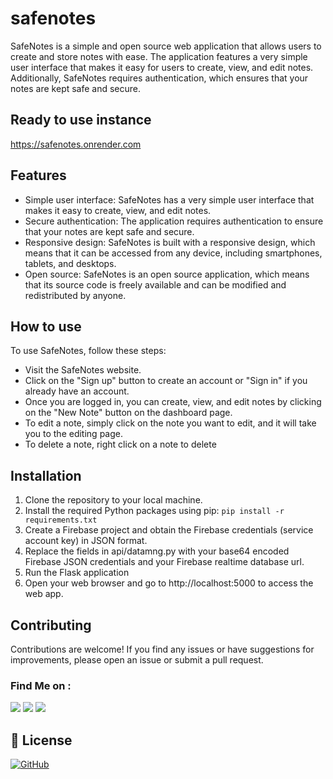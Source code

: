 # safenotes
SafeNotes is a simple and open source web application that allows users to create and store notes with ease. The application features a very simple user interface that makes it easy for users to create, view, and edit notes. Additionally, SafeNotes requires authentication, which ensures that your notes are kept safe and secure.

## Ready to use instance
<a href=https://safenotes.onrender.com>https://safenotes.onrender.com</a>

## Features
* Simple user interface: SafeNotes has a very simple user interface that makes it easy to create, view, and edit notes.
* Secure authentication: The application requires authentication to ensure that your notes are kept safe and secure.
* Responsive design: SafeNotes is built with a responsive design, which means that it can be accessed from any device, including smartphones, tablets, and desktops.
* Open source: SafeNotes is an open source application, which means that its source code is freely available and can be modified and redistributed by anyone.

## How to use
To use SafeNotes, follow these steps:

* Visit the SafeNotes website.
* Click on the "Sign up" button to create an account or "Sign in" if you already have an account.
* Once you are logged in, you can create, view, and edit notes by clicking on the "New Note" button on the dashboard page.
* To edit a note, simply click on the note you want to edit, and it will take you to the editing page.
* To delete a note, right click on a note to delete

## Installation
1. Clone the repository to your local machine.
2. Install the required Python packages using pip: `pip install -r requirements.txt`
3. Create a Firebase project and obtain the Firebase credentials (service account key) in JSON format.
4. Replace the fields in api/datamng.py with your base64 encoded Firebase JSON credentials and your Firebase realtime database url.
5. Run the Flask application
6. Open your web browser and go to http://localhost:5000 to access the web app.

## Contributing
Contributions are welcome! If you find any issues or have suggestions for improvements, please open an issue or submit a pull request.

### Find Me on :
<p align="left">
  <a href="https://github.com/adhiraj-ranjan" target="_blank"><img src="https://img.shields.io/badge/Github-adhiraj--ranjan-green?style=for-the-badge&logo=github"></a>
  <a href="https://www.instagram.com/adhirajranjan.i" target="_blank"><img src="https://img.shields.io/badge/IG-adhiraj_ranjan-pink?style=for-the-badge&logo=instagram"></a>
  <a href="https://t.me/adhirajranjan" target="_blank"><img src="https://img.shields.io/badge/TELEGRAM-ADHIRAJ%20RANJAN-blue?style=for-the-badge&logo=telegram"></a>
  
</p>

## 📃 License

[![GitHub](https://img.shields.io/github/license/adhiraj-ranjan/safenotes?style=for-the-badge)](https://github.com/adhiraj-ranjan/safenotes/blob/main/LICENSE)
